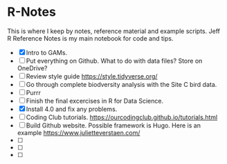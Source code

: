# R-Notes

This is where I keep by notes, reference material and example scripts. 
Jeff R Reference Notes is my main notebook for code and tips.   

- [x] Intro to GAMs.
- [ ] Put everything on Github. What to do with data files? Store on OneDrive?
- [ ] Review style guide <https://style.tidyverse.org/>
- [ ] Go through complete biodversity analysis with the Site C bird data.
- [ ] Purrr
- [ ] Finish the final excercises in R for Data Science.
- [x] Install 4.0 and fix any problems.
- [ ] Coding Club tutorials. <https://ourcodingclub.github.io/tutorials.html>
- [ ] Build Github website. Possible framework is Hugo. Here is an example <https://www.julietteverstaen.com/>
- [ ] 
- [ ]
- [ ]


